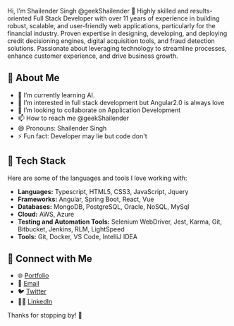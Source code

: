  Hi, I’m Shailender Singh @geekShailender
👀 Highly skilled and results-oriented Full Stack Developer with over 11 years of experience in building robust, scalable, and 
user-friendly web applications, particularly for the financial industry. Proven expertise in designing, developing, and deploying 
credit decisioning engines, digital acquisition tools, and fraud detection solutions. Passionate about leveraging technology to 
streamline processes, enhance customer experience, and drive business growth.

## 🚀 About Me
- 👀 I’m currently learning AI.
- 🌱 I’m interested in full stack development but Angular2.0 is always love
- 💞️ I’m looking to collaborate on Application Development
- 📫 How to reach me @geekShailender 
- 😄 Pronouns: Shailender Singh
- ⚡ Fun fact: Developer may lie but code don't

## 🔧 Tech Stack
Here are some of the languages and tools I love working with:

- **Languages:** Typescript, HTML5, CSS3, JavaScript, Jquery
- **Frameworks:** Angular, Spring Boot, React, Vue
- **Databases:** MongoDB, PostgreSQL, Oracle, NoSQL, MySql
- **Cloud:** AWS, Azure
- **Testing and Automation Tools:**  Selenium WebDriver, Jest, Karma, Git, Bitbucket, Jenkins, RLM, LightSpeed
- **Tools:** Git, Docker, VS Code, IntelliJ IDEA

## 📣 Connect with Me
- 🌐 [Portfolio](https://geekshailender.medium.com/)
- 📧 [Email](mailto:geekshailender@gmail.com)
- 🐦 [Twitter](https://x.com/geekshailender)
- 🧑‍💻 [LinkedIn](https://www.linkedin.com/in/geekshailender/)

Thanks for stopping by! 🚀
